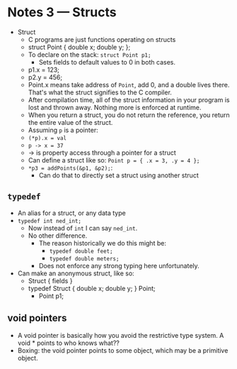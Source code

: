 # Notes 3 — Structs

* Struct
  * C programs are just functions operating on structs
  * struct Point {
    double x;
    double y;
  };
  * To declare on the stack: `struct Point p1;`
    * Sets fields to default values to 0 in both cases.
  * p1.x = 123;
  * p2.y = 456;
  * Point.x means take address of `Point`, add 0, and a double lives there. That's what the struct signifies to the C compiler.
  * After compilation time, all of the struct information in your program is lost and thrown away. Nothing more is enforced at runtime.
  * When you return a struct, you do not return the reference, you return the entire value of the struct.
  * Assuming `p` is a pointer:
  * `(*p).x = val`
  * `p -> x = 37`
  * -> is property access through a pointer for a struct
  * Can define a struct like so: `Point p = { .x = 3, .y = 4 };`
  * `*p3 = addPoints(&p1, &p2);`:
    * Can do that to directly set a struct using another struct

## `typedef`
  * An alias for a struct, or any data type
  * `typedef int ned_int;`
    * Now instead of `int` I can say `ned_int`.
    * No other difference.
      * The reason historically we do this might be:
        * `typedef double feet;`
        * `typedef double meters;`
      * Does not enforce any strong typing here unfortunately.
* Can make an anonymous struct, like so:
  * Struct {
    fields
  }
  * typedef Struct {
    double x;
    double y;
  } Point;
    * Point p1;

## void pointers
  * A void pointer is basically how you avoid the restrictive type system. A void * points to who knows what??
  * Boxing: the void pointer points to some object, which may be a primitive object.
